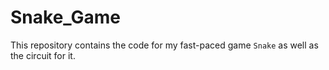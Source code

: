 # Snake_Game
This repository contains the code for my fast-paced game `Snake` as well as the circuit for it.
